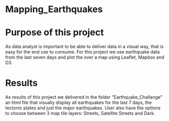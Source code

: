 # Mapping_Earthquakes

# Purpose of this project
As data analyst is important to be able to deliver data in a visual way, that is easy for the end use to consume. For this project we use earthquake data from the last seven days and plot the over a map using Leaflet, Mapbox and D3.

# Results

As results of this project we delivered in the folder "Earthquake_Challange" an html file that visually display all earthquakes for the last 7 days, the tectonic plates and just the major earthquakes. User also have the options to choose between 3 map tile layers: Streets, Satellite Streets and Dark.
